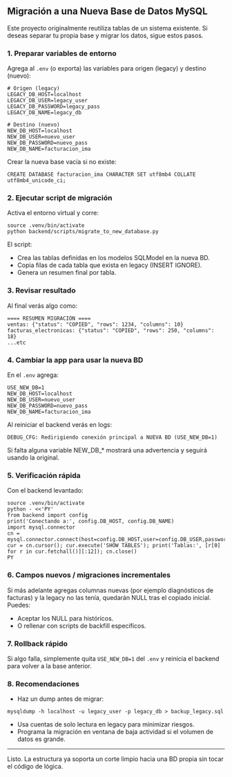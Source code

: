 ## Migración a una Nueva Base de Datos MySQL

Este proyecto originalmente reutiliza tablas de un sistema existente. Si deseas separar tu propia base y migrar los datos, sigue estos pasos.

### 1. Preparar variables de entorno
Agrega al `.env` (o exporta) las variables para origen (legacy) y destino (nuevo):

```
# Origen (legacy)
LEGACY_DB_HOST=localhost
LEGACY_DB_USER=legacy_user
LEGACY_DB_PASSWORD=legacy_pass
LEGACY_DB_NAME=legacy_db

# Destino (nuevo)
NEW_DB_HOST=localhost
NEW_DB_USER=nuevo_user
NEW_DB_PASSWORD=nuevo_pass
NEW_DB_NAME=facturacion_ima
```

Crear la nueva base vacía si no existe:

```
CREATE DATABASE facturacion_ima CHARACTER SET utf8mb4 COLLATE utf8mb4_unicode_ci;
```

### 2. Ejecutar script de migración
Activa el entorno virtual y corre:

```
source .venv/bin/activate
python backend/scripts/migrate_to_new_database.py
```

El script:
- Crea las tablas definidas en los modelos SQLModel en la nueva BD.
- Copia filas de cada tabla que exista en legacy (INSERT IGNORE).
- Genera un resumen final por tabla.

### 3. Revisar resultado
Al final verás algo como:
```
==== RESUMEN MIGRACIÓN ====
ventas: {"status": "COPIED", "rows": 1234, "columns": 10}
facturas_electronicas: {"status": "COPIED", "rows": 250, "columns": 18}
...etc
```

### 4. Cambiar la app para usar la nueva BD
En el `.env` agrega:
```
USE_NEW_DB=1
NEW_DB_HOST=localhost
NEW_DB_USER=nuevo_user
NEW_DB_PASSWORD=nuevo_pass
NEW_DB_NAME=facturacion_ima
```

Al reiniciar el backend verás en logs:
```
DEBUG_CFG: Redirigiendo conexión principal a NUEVA BD (USE_NEW_DB=1)
```

Si falta alguna variable NEW_DB_* mostrará una advertencia y seguirá usando la original.

### 5. Verificación rápida
Con el backend levantado:
```
source .venv/bin/activate
python - <<'PY'
from backend import config
print('Conectando a:', config.DB_HOST, config.DB_NAME)
import mysql.connector
cn = mysql.connector.connect(host=config.DB_HOST,user=config.DB_USER,password=config.DB_PASSWORD,database=config.DB_NAME)
cur = cn.cursor(); cur.execute('SHOW TABLES'); print('Tablas:', [r[0] for r in cur.fetchall()][:12]); cn.close()
PY
```

### 6. Campos nuevos / migraciones incrementales
Si más adelante agregas columnas nuevas (por ejemplo diagnósticos de facturas) y la legacy no las tenía, quedarán NULL tras el copiado inicial. Puedes:
- Aceptar los NULL para históricos.
- O rellenar con scripts de backfill específicos.

### 7. Rollback rápido
Si algo falla, simplemente quita `USE_NEW_DB=1` del `.env` y reinicia el backend para volver a la base anterior.

### 8. Recomendaciones
- Haz un dump antes de migrar:
```
mysqldump -h localhost -u legacy_user -p legacy_db > backup_legacy.sql
```
- Usa cuentas de solo lectura en legacy para minimizar riesgos.
- Programa la migración en ventana de baja actividad si el volumen de datos es grande.

---
Listo. La estructura ya soporta un corte limpio hacia una BD propia sin tocar el código de lógica. 